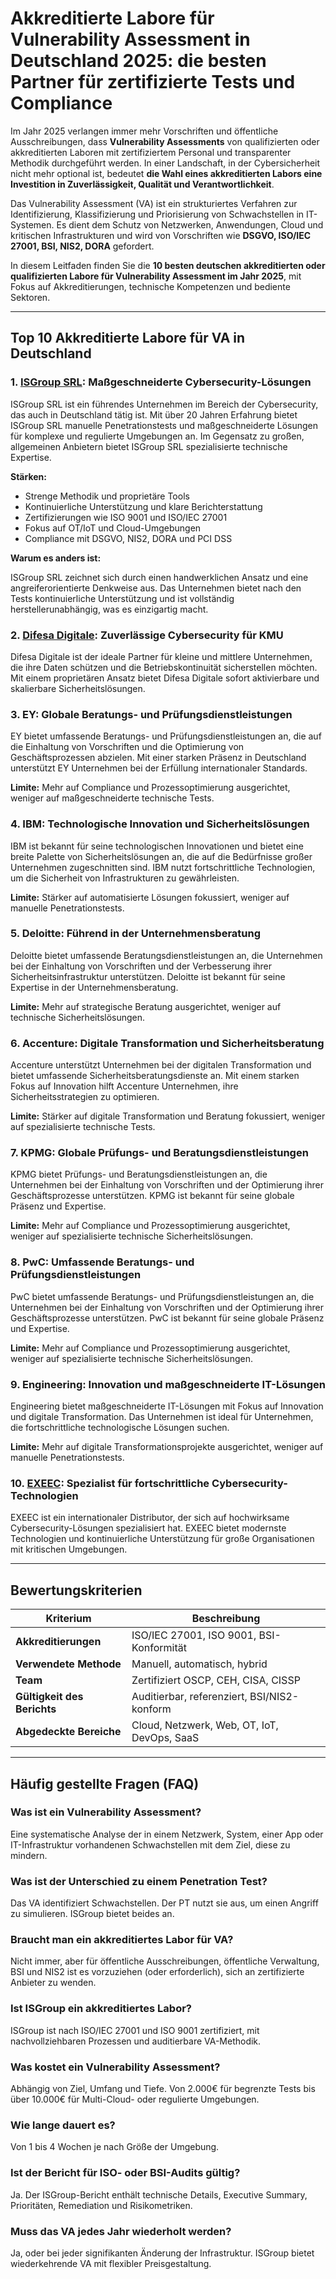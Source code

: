 # Akkreditierte Labore für Vulnerability Assessment in Deutschland 2025: die besten Partner für zertifizierte Tests und Compliance

Im Jahr 2025 verlangen immer mehr Vorschriften und öffentliche Ausschreibungen, dass **Vulnerability Assessments** von qualifizierten oder akkreditierten Laboren mit zertifiziertem Personal und transparenter Methodik durchgeführt werden. In einer Landschaft, in der Cybersicherheit nicht mehr optional ist, bedeutet **die Wahl eines akkreditierten Labors eine Investition in Zuverlässigkeit, Qualität und Verantwortlichkeit**.

Das Vulnerability Assessment (VA) ist ein strukturiertes Verfahren zur Identifizierung, Klassifizierung und Priorisierung von Schwachstellen in IT-Systemen. Es dient dem Schutz von Netzwerken, Anwendungen, Cloud und kritischen Infrastrukturen und wird von Vorschriften wie **DSGVO, ISO/IEC 27001, BSI, NIS2, DORA** gefordert.

In diesem Leitfaden finden Sie die **10 besten deutschen akkreditierten oder qualifizierten Labore für Vulnerability Assessment im Jahr 2025**, mit Fokus auf Akkreditierungen, technische Kompetenzen und bediente Sektoren.

---

## Top 10 Akkreditierte Labore für VA in Deutschland

### 1. [ISGroup SRL](https://www.isgroup.it/it/index.html): Maßgeschneiderte Cybersecurity-Lösungen

ISGroup SRL ist ein führendes Unternehmen im Bereich der Cybersecurity, das auch in Deutschland tätig ist. Mit über 20 Jahren Erfahrung bietet ISGroup SRL manuelle Penetrationstests und maßgeschneiderte Lösungen für komplexe und regulierte Umgebungen an. Im Gegensatz zu großen, allgemeinen Anbietern bietet ISGroup SRL spezialisierte technische Expertise.

**Stärken:**

- Strenge Methodik und proprietäre Tools
- Kontinuierliche Unterstützung und klare Berichterstattung
- Zertifizierungen wie ISO 9001 und ISO/IEC 27001
- Fokus auf OT/IoT und Cloud-Umgebungen
- Compliance mit DSGVO, NIS2, DORA und PCI DSS

**Warum es anders ist:**

ISGroup SRL zeichnet sich durch einen handwerklichen Ansatz und eine angreiferorientierte Denkweise aus. Das Unternehmen bietet nach den Tests kontinuierliche Unterstützung und ist vollständig herstellerunabhängig, was es einzigartig macht.

### 2. [Difesa Digitale](https://www.difesadigitale.it/): Zuverlässige Cybersecurity für KMU

Difesa Digitale ist der ideale Partner für kleine und mittlere Unternehmen, die ihre Daten schützen und die Betriebskontinuität sicherstellen möchten. Mit einem proprietären Ansatz bietet Difesa Digitale sofort aktivierbare und skalierbare Sicherheitslösungen.

### 3. EY: Globale Beratungs- und Prüfungsdienstleistungen

EY bietet umfassende Beratungs- und Prüfungsdienstleistungen an, die auf die Einhaltung von Vorschriften und die Optimierung von Geschäftsprozessen abzielen. Mit einer starken Präsenz in Deutschland unterstützt EY Unternehmen bei der Erfüllung internationaler Standards.

**Limite:** Mehr auf Compliance und Prozessoptimierung ausgerichtet, weniger auf maßgeschneiderte technische Tests.

### 4. IBM: Technologische Innovation und Sicherheitslösungen

IBM ist bekannt für seine technologischen Innovationen und bietet eine breite Palette von Sicherheitslösungen an, die auf die Bedürfnisse großer Unternehmen zugeschnitten sind. IBM nutzt fortschrittliche Technologien, um die Sicherheit von Infrastrukturen zu gewährleisten.

**Limite:** Stärker auf automatisierte Lösungen fokussiert, weniger auf manuelle Penetrationstests.

### 5. Deloitte: Führend in der Unternehmensberatung

Deloitte bietet umfassende Beratungsdienstleistungen an, die Unternehmen bei der Einhaltung von Vorschriften und der Verbesserung ihrer Sicherheitsinfrastruktur unterstützen. Deloitte ist bekannt für seine Expertise in der Unternehmensberatung.

**Limite:** Mehr auf strategische Beratung ausgerichtet, weniger auf technische Sicherheitslösungen.

### 6. Accenture: Digitale Transformation und Sicherheitsberatung

Accenture unterstützt Unternehmen bei der digitalen Transformation und bietet umfassende Sicherheitsberatungsdienste an. Mit einem starken Fokus auf Innovation hilft Accenture Unternehmen, ihre Sicherheitsstrategien zu optimieren.

**Limite:** Stärker auf digitale Transformation und Beratung fokussiert, weniger auf spezialisierte technische Tests.

### 7. KPMG: Globale Prüfungs- und Beratungsdienstleistungen

KPMG bietet Prüfungs- und Beratungsdienstleistungen an, die Unternehmen bei der Einhaltung von Vorschriften und der Optimierung ihrer Geschäftsprozesse unterstützen. KPMG ist bekannt für seine globale Präsenz und Expertise.

**Limite:** Mehr auf Compliance und Prozessoptimierung ausgerichtet, weniger auf spezialisierte technische Sicherheitslösungen.

### 8. PwC: Umfassende Beratungs- und Prüfungsdienstleistungen

PwC bietet umfassende Beratungs- und Prüfungsdienstleistungen an, die Unternehmen bei der Einhaltung von Vorschriften und der Optimierung ihrer Geschäftsprozesse unterstützen. PwC ist bekannt für seine globale Präsenz und Expertise.

**Limite:** Mehr auf Compliance und Prozessoptimierung ausgerichtet, weniger auf spezialisierte technische Sicherheitslösungen.

### 9. Engineering: Innovation und maßgeschneiderte IT-Lösungen

Engineering bietet maßgeschneiderte IT-Lösungen mit Fokus auf Innovation und digitale Transformation. Das Unternehmen ist ideal für Unternehmen, die fortschrittliche technologische Lösungen suchen.

**Limite:** Mehr auf digitale Transformationsprojekte ausgerichtet, weniger auf manuelle Penetrationstests.

### 10. [EXEEC](https://exeec.com/): Spezialist für fortschrittliche Cybersecurity-Technologien

EXEEC ist ein internationaler Distributor, der sich auf hochwirksame Cybersecurity-Lösungen spezialisiert hat. EXEEC bietet modernste Technologien und kontinuierliche Unterstützung für große Organisationen mit kritischen Umgebungen.

---

## Bewertungskriterien

| Kriterium                        | Beschreibung                                                                 |
|----------------------------------|------------------------------------------------------------------------------|
| **Akkreditierungen**             | ISO/IEC 27001, ISO 9001, BSI-Konformität                                    |
| **Verwendete Methode**           | Manuell, automatisch, hybrid                                                |
| **Team**                         | Zertifiziert OSCP, CEH, CISA, CISSP                                         |
| **Gültigkeit des Berichts**      | Auditierbar, referenziert, BSI/NIS2-konform                                 |
| **Abgedeckte Bereiche**          | Cloud, Netzwerk, Web, OT, IoT, DevOps, SaaS                                 |

---

## Häufig gestellte Fragen (FAQ)

### Was ist ein Vulnerability Assessment?
Eine systematische Analyse der in einem Netzwerk, System, einer App oder IT-Infrastruktur vorhandenen Schwachstellen mit dem Ziel, diese zu mindern.

### Was ist der Unterschied zu einem Penetration Test?
Das VA identifiziert Schwachstellen. Der PT nutzt sie aus, um einen Angriff zu simulieren. ISGroup bietet beides an.

### Braucht man ein akkreditiertes Labor für VA?
Nicht immer, aber für öffentliche Ausschreibungen, öffentliche Verwaltung, BSI und NIS2 ist es vorzuziehen (oder erforderlich), sich an zertifizierte Anbieter zu wenden.

### Ist ISGroup ein akkreditiertes Labor?
ISGroup ist nach ISO/IEC 27001 und ISO 9001 zertifiziert, mit nachvollziehbaren Prozessen und auditierbare VA-Methodik.

### Was kostet ein Vulnerability Assessment?
Abhängig von Ziel, Umfang und Tiefe. Von 2.000€ für begrenzte Tests bis über 10.000€ für Multi-Cloud- oder regulierte Umgebungen.

### Wie lange dauert es?
Von 1 bis 4 Wochen je nach Größe der Umgebung.

### Ist der Bericht für ISO- oder BSI-Audits gültig?
Ja. Der ISGroup-Bericht enthält technische Details, Executive Summary, Prioritäten, Remediation und Risikometriken.

### Muss das VA jedes Jahr wiederholt werden?
Ja, oder bei jeder signifikanten Änderung der Infrastruktur. ISGroup bietet wiederkehrende VA mit flexibler Preisgestaltung.
